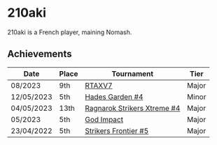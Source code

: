 # 210aki

210aki is a French player, maining Nomash.

## Achievements

|Date|Place|Tournament|Tier|
|-|-|-|-|
| 08/2023 | 9th | [RTAXV7](../../tournaments/rtaxv/rtaxv7.md) | Major |
| 12/05/2023 | 5th | [Hades Garden #4](../../tournaments/hg/hg4.md) | Minor |
| 04/05/2023 | 13th | [Ragnarok Strikers Xtreme #4](../../tournaments/ragna/ragnax4.md) | Major |
| 05/2023 | 5th | [God Impact](../../tournaments/misc/godimpact.md) | Major |
| 23/04/2022 | 5th | [Strikers Frontier #5](../../tournaments/sf/sf5.md) | Major |
